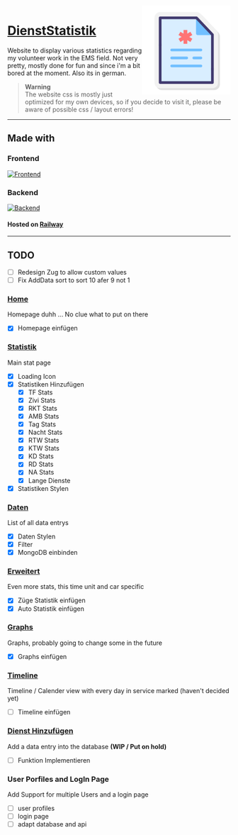 <img src="public\favico.png" alt="logo" width="200" align="right">

# [DienstStatistik](https://philroli.github.io/DienstStatistik/#/)

Website to display various statistics regarding my volunteer work in the EMS field.
Not very pretty, mostly done for fun and since i'm a bit bored at the moment.
Also its in german.

> **Warning**  
> The website css is mostly just optimized for my own devices, so if you decide to visit it, please be aware of possible css / layout errors!

---

## Made with

### Frontend

[![Frontend](https://skillicons.dev/icons?i=react,javascript,html,css)](https://skillicons.dev)

### Backend

[![Backend](https://skillicons.dev/icons?i=express,nodejs,mongodb)](https://skillicons.dev)

#### Hosted on [Railway](https://railway.app)

---

## TODO

- [ ] Redesign Zug to allow custom values
- [ ] Fix AddData sort to sort 10 afer 9 not 1

### [Home](https://philroli.github.io/DienstStatistik/#/)

Homepage duhh ... No clue what to put on there

- [x] Homepage einfügen

### [Statistik](https://philroli.github.io/DienstStatistik/#/Statistik)

Main stat page

- [x] Loading Icon
- [x] Statistiken Hinzufügen
  - [x] TF Stats
  - [x] Zivi Stats
  - [x] RKT Stats
  - [x] AMB Stats
  - [x] Tag Stats
  - [x] Nacht Stats
  - [x] RTW Stats
  - [x] KTW Stats
  - [x] KD Stats
  - [x] RD Stats
  - [x] NA Stats
  - [x] Lange Dienste
- [x] Statistiken Stylen

### [Daten](https://philroli.github.io/DienstStatistik/#/Daten)

List of all data entrys

- [x] Daten Stylen
- [x] Filter
- [x] MongoDB einbinden

### [Erweitert](https://philroli.github.io/DienstStatistik/#/Erweitert)

Even more stats, this time unit and car specific

- [x] Züge Statistik einfügen
- [x] Auto Statistik einfügen

### [Graphs](https://philroli.github.io/DienstStatistik/#/Graphs)

Graphs, probably going to change some in the future

- [x] Graphs einfügen

### [Timeline](https://philroli.github.io/DienstStatistik/#/Timeline)

Timeline / Calender view with every day in service marked (haven't decided yet)

- [ ] Timeline einfügen

### [Dienst Hinzufügen](https://philroli.github.io/DienstStatistik/#/AddData)

Add a data entry into the database **(WIP / Put on hold)**

- [ ] Funktion Implementieren

### User Porfiles and LogIn Page

Add Support for multiple Users and a login page

- [ ] user profiles
- [ ] login page
- [ ] adapt database and api
